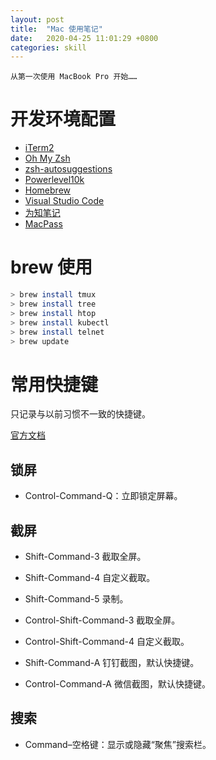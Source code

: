 ```yaml
---
layout: post
title:  "Mac 使用笔记"
date:   2020-04-25 11:01:29 +0800
categories: skill
---
```


    从第一次使用 MacBook Pro 开始……

# 开发环境配置

* [iTerm2](https://www.iterm2.com/)
* [Oh My Zsh](https://ohmyz.sh/)
* [zsh-autosuggestions](https://github.com/zsh-users/zsh-autosuggestions)
* [Powerlevel10k](https://github.com/romkatv/powerlevel10k)
* [Homebrew](https://ohmyz.sh/)
* [Visual Studio Code](https://code.visualstudio.com/)
* [为知笔记](https://www.wiz.cn/zh-cn/)
* [MacPass](https://macpassapp.org/)

# brew 使用

```bash
> brew install tmux
> brew install tree
> brew install htop
> brew install kubectl
> brew install telnet
> brew update
```

# 常用快捷键

只记录与以前习惯不一致的快捷键。

[官方文档](https://support.apple.com/zh-cn/HT201236)

## 锁屏

* Control-Command-Q：立即锁定屏幕。

##  截屏

* Shift-Command-3 截取全屏。
* Shift-Command-4 自定义截取。
* Shift-Command-5 录制。

* Control-Shift-Command-3 截取全屏。
* Control-Shift-Command-4 自定义截取。

* Shift-Command-A 钉钉截图，默认快捷键。
* Control-Command-A 微信截图，默认快捷键。

## 搜索

* Command–空格键：显示或隐藏“聚焦”搜索栏。